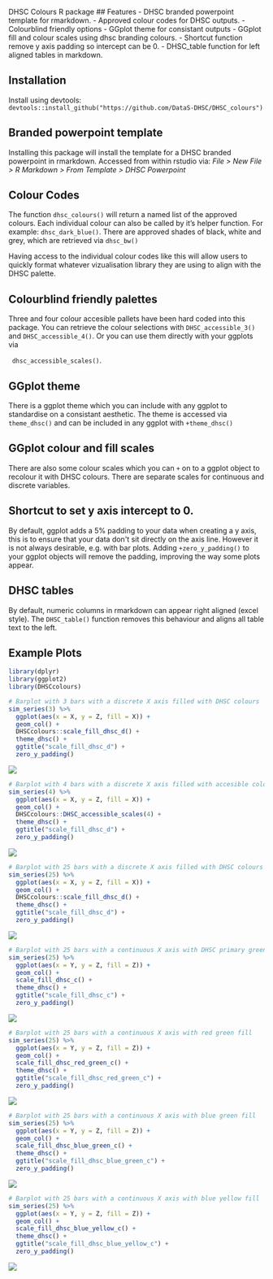
<!-- README.md is generated from README.Rmd. Please edit that file -->

DHSC Colours R package ## Features - DHSC branded powerpoint template
for rmarkdown. - Approved colour codes for DHSC outputs. - Colourblind
friendly options - GGplot theme for consistant outputs - GGplot fill and
colour scales using dhsc branding colours. - Shortcut function remove y
axis padding so intercept can be 0. - DHSC_table function for left
aligned tables in markdown.

## Installation

Install using devtools:
`devtools::install_github("https://github.com/DataS-DHSC/DHSC_colours")`

## Branded powerpoint template

Installing this package will install the template for a DHSC branded
powerpoint in rmarkdown. Accessed from within rstudio via: *File \> New
File \> R Markdown \> From Template \> DHSC Powerpoint*

## Colour Codes

The function `dhsc_colours()` will return a named list of the approved
colours. Each individual colour can also be called by it’s helper
function. For example: `dhsc_dark_blue()`. There are approved shades of
black, white and grey, which are retrieved via `dhsc_bw()`

Having access to the individual colour codes like this will allow users
to quickly format whatever vizualisation library they are using to align
with the DHSC palette.

## Colourblind friendly palettes

Three and four colour accesible pallets have been hard coded into this
package. You can retrieve the colour selections with
`DHSC_accessible_3()` and `DHSC_accessible_4()`. Or you can use them
directly with your ggplots via

``` dhsc_accessible_scales()```.
## GGplot theme

There is a ggplot theme which you can include with any ggplot to standardise on a 
consistant aesthetic. The theme is accessed via ```theme_dhsc()``` and can be
included in any ggplot with ```+theme_dhsc()```

## GGplot colour and fill scales

There are also some colour scales which you can ```+``` on to a ggplot object 
to recolour it with DHSC colours. There are separate scales for continuous and discrete variables.

## Shortcut to set y axis intercept to 0. 

By default, ggplot adds a 5% padding to your data when creating a y axis, this is
to ensure that your data don't sit directly on the axis line. However it is not
always desirable, e.g. with bar plots. Adding ```+zero_y_padding()``` to your
ggplot objects will remove the padding, improving the way some plots appear. 

## DHSC tables

By default, numeric columns in rmarkdown can appear right aligned (excel style).
The ```DHSC_table()``` function removes this behaviour and aligns all table text
to the left.

## Example Plots


```r
library(dplyr)
library(ggplot2)
library(DHSCcolours)

# Barplot with 3 bars with a discrete X axis filled with DHSC colours
sim_series(3) %>%
  ggplot(aes(x = X, y = Z, fill = X)) +
  geom_col() +
  DHSCcolours::scale_fill_dhsc_d() +
  theme_dhsc() +
  ggtitle("scale_fill_dhsc_d") +
  zero_y_padding()
```

![](tools/README-examples-1.png)<!-- -->

``` r
# Barplot with 4 bars with a discrete X axis filled with accesible colours
sim_series(4) %>%
  ggplot(aes(x = X, y = Z, fill = X)) +
  geom_col() +
  DHSCcolours::DHSC_accessible_scales(4) +
  theme_dhsc() +
  ggtitle("scale_fill_dhsc_d") +
  zero_y_padding()
```

![](tools/README-examples-2.png)<!-- -->

``` r
# Barplot with 25 bars with a discrete X axis filled with DHSC colours
sim_series(25) %>%
  ggplot(aes(x = X, y = Z, fill = X)) +
  geom_col() +
  DHSCcolours::scale_fill_dhsc_d() +
  theme_dhsc() +
  ggtitle("scale_fill_dhsc_d") +
  zero_y_padding()
```

![](tools/README-examples-3.png)<!-- -->

``` r
# Barplot with 25 bars with a continuous X axis with DHSC primary green - purple fill
sim_series(25) %>%
  ggplot(aes(x = Y, y = Z, fill = Z)) +
  geom_col() +
  scale_fill_dhsc_c() +
  theme_dhsc() +
  ggtitle("scale_fill_dhsc_c") +
  zero_y_padding()
```

![](tools/README-examples-4.png)<!-- -->

``` r
# Barplot with 25 bars with a continuous X axis with red green fill
sim_series(25) %>%
  ggplot(aes(x = Y, y = Z, fill = Z)) +
  geom_col() +
  scale_fill_dhsc_red_green_c() +
  theme_dhsc() +
  ggtitle("scale_fill_dhsc_red_green_c") +
  zero_y_padding()
```

![](tools/README-examples-5.png)<!-- -->

``` r
# Barplot with 25 bars with a continuous X axis with blue green fill
sim_series(25) %>%
  ggplot(aes(x = Y, y = Z, fill = Z)) +
  geom_col() +
  scale_fill_dhsc_blue_green_c() +
  theme_dhsc() +
  ggtitle("scale_fill_dhsc_blue_green_c") +
  zero_y_padding()
```

![](tools/README-examples-6.png)<!-- -->

``` r
# Barplot with 25 bars with a continuous X axis with blue yellow fill
sim_series(25) %>%
  ggplot(aes(x = Y, y = Z, fill = Z)) +
  geom_col() +
  scale_fill_dhsc_blue_yellow_c() +
  theme_dhsc() +
  ggtitle("scale_fill_dhsc_blue_yellow_c") +
  zero_y_padding()
```

![](tools/README-examples-7.png)<!-- -->

